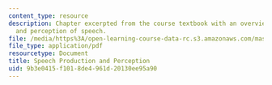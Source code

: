 ```yaml
---
content_type: resource
description: Chapter excerpted from the course textbook with an overview of the production
  and perception of speech.
file: /media/https%3A/open-learning-course-data-rc.s3.amazonaws.com/mas-632-conversational-computer-systems-fall-2008/9b3e0415f1018de4961d20130ee95a90_shmandt_txt_ch2.pdf
file_type: application/pdf
resourcetype: Document
title: Speech Production and Perception
uid: 9b3e0415-f101-8de4-961d-20130ee95a90
---
```

